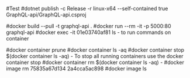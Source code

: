#Test
#dotnet publish -c Release -r  linux-x64  --self-contained true GraphQL-api/GraphQL-api.csproj

#docker build --pull -t graphql-api .
#docker run --rm -it -p 5000:80 graphql-api
#docker exec -it 01e03740af81  ls  - to run commands on container

#docker container prune
#docker container ls -aq
#docker container stop $(docker container ls -aq) - To stop all running containers use the docker container stop
#docker container rm $(docker container ls -aq) - 
#docker image rm 75835a67d134 2a4cca5ac898
#docker image ls